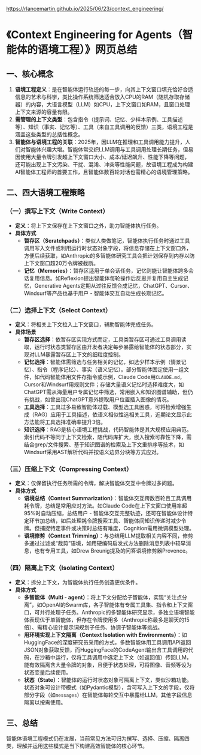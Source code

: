 https://rlancemartin.github.io/2025/06/23/context_engineering/

# 《Context Engineering for Agents（智能体的语境工程）》网页总结
## 一、核心概念
1. **语境工程定义**：是在智能体运行轨迹的每一步，向其上下文窗口填充恰好合适信息的艺术与科学，类比操作系统筛选适合放入CPU的RAM（随机存取存储器）的内容，大语言模型（LLM）如CPU，上下文窗口如RAM，且窗口处理上下文来源的容量有限。
2. **需管理的上下文类型**：包含指令（提示词、记忆、少样本示例、工具描述等）、知识（事实、记忆等）、工具（来自工具调用的反馈）三类，语境工程是涵盖这些类型的总括性概念。
3. **智能体与语境工程的关联**：2025年，因LLM在推理和工具调用能力提升，人们对智能体兴趣大增。智能体常交织LLM调用与工具调用处理长期任务，但易因使用大量令牌引发超上下文窗口大小、成本/延迟飙升、性能下降等问题，还可能出现上下文污染、干扰、混淆、冲突等性能问题，故语境工程成为构建AI智能体工程师的首要工作，且智能体数百轮对话也需精心的语境管理策略。

## 二、四大语境工程策略
### （一）撰写上下文（Write Context）
- **定义**：将上下文保存在上下文窗口之外，助力智能体执行任务。
- **具体方式**
    - **暂存区（Scratchpads）**：类似人类做笔记，智能体执行任务时通过工具调用写入文件或利用运行时状态对象字段，将信息存储在上下文窗口外，方便后续获取，如Anthropic的多智能体研究工具会把计划保存到内存以防上下文窗口超20万令牌被截断。
    - **记忆（Memories）**：暂存区适用于单会话任务，记忆则能让智能体跨多会话复用信息。如Reflexion提出智能体每轮操作后反思并复用自主生成记忆，Generative Agents定期从过往反馈合成记忆，ChatGPT、Cursor、Windsurf等产品也基于用户 - 智能体交互自动生成长期记忆。

### （二）选择上下文（Select Context）
- **定义**：将相关上下文拉入上下文窗口，辅助智能体完成任务。
- **具体场景**
    - **暂存区选择**：依暂存区实现方式而定，工具类暂存区可通过工具调用读取，运行时状态类暂存区由开发者决定每步暴露给智能体的状态部分，实现对LLM暴露暂存区上下文的细粒度控制。
    - **记忆选择**：智能体需筛选与任务相关的记忆，如选少样本示例（情景记忆）、指令（程序记忆）、事实（语义记忆）。部分智能体固定使用一组文件，如代码智能体用文件存指令或示例，Claude Code用`CLAUDE.md`，Cursor和Windsurf用规则文件；存储大量语义记忆时选择难度大，如ChatGPT需从海量用户专属记忆中筛选，常用嵌入和知识图谱辅助，但仍有挑战，如曾出现ChatGPT意外提取用户位置插入图像的情况。
    - **工具选择**：工具过多易致智能体过载、模型选工具困惑，可将检索增强生成（RAG）应用于工具描述，依语义相似性选相关工具，近期论文显示此方法能将工具选择准确率提升3倍。
    - **知识选择**：RAG是核心语境工程挑战，代码智能体是其大规模应用典范。索引代码不等同于上下文检索，随代码库扩大，嵌入搜索可靠性下降，需结合grep/文件搜索、基于知识图谱的检索及上下文重排序等技术，如Windsurf采用AST解析代码并按语义边界分块等方式应对。

### （三）压缩上下文（Compressing Context）
- **定义**：仅保留执行任务所需的令牌，解决智能体交互中令牌过多问题。
- **具体方式**
    - **语境总结（Context Summarization）**：智能体交互跨数百轮且工具调用耗令牌，总结是常用应对方法。如Claude Code在上下文窗口使用率超95%时自动压缩，总结用户 - 智能体交互完整轨迹，还可在智能体设计特定环节加总结，如后处理耗令牌搜索工具、智能体间知识传递时减少令牌。但捕捉特定事件或决策时总结有难度，Cognition需用微调模型处理。
    - **语境修剪（Context Trimming）**：与总结用LLM提取相关内容不同，修剪多通过过滤或“裁剪”语境，如用硬编码启发式方法删除消息列表中较早消息，也有专用工具，如Drew Breunig提及的问答语境修剪器Provence。

### （四）隔离上下文（Isolating Context）
- **定义**：拆分上下文，为智能体执行任务创造更优条件。
- **具体方式**
    - **多智能体（Multi - agent）**：将上下文分配给子智能体，实现“关注点分离”，如OpenAI的Swarm库，各子智能体有专属工具集、指令和上下文窗口，可并行处理子任务。Anthropic的多智能体研究显示，多独立语境智能体表现优于单智能体，但存在令牌使用多（Anthropic称最多是聊天的15倍）、需精心设计提示词规划子任务、协调子智能体等挑战。
    - **用环境实现上下文隔离（Context Isolation with Environments）**：如HuggingFace的深度研究员采用的方式，多数智能体用工具调用API返回JSON对象获取反馈，而HuggingFace的CodeAgent输出含工具调用的代码，在沙箱中运行，仅将工具调用中选定上下文（如返回值）传回LLM，能有效隔离含大量令牌的对象，且便于状态处理，可将图像、音频等设为状态变量后续使用。
    - **状态（State）**：智能体的运行时状态对象可隔离上下文，类似沙箱功能。状态对象可设计带模式（如Pydantic模型），含可写入上下文的字段，仅将部分字段（如`messages`）在智能体每轮交互中暴露给LLM，其他字段信息隔离以按需使用。

## 三、总结
智能体语境工程模式仍在发展，当前常见方法可归为撰写、选择、压缩、隔离四类，理解并运用这些模式是当下构建高效智能体的核心环节。
